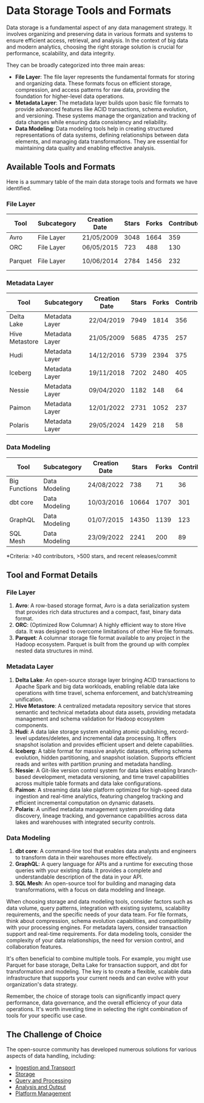 # Data Storage Tools and Formats

Data storage is a fundamental aspect of any data management strategy. It involves organizing and preserving data in various formats and systems to ensure efficient access, retrieval, and analysis. In the context of big data and modern analytics, choosing the right storage solution is crucial for performance, scalability, and data integrity.

They can be broadly categorized into three main areas:
- **File Layer**: The file layer represents the fundamental formats for storing and organizing data. These formats focus on efficient storage, compression, and access patterns for raw data, providing the foundation for higher-level data operations.
- **Metadata Layer**: The metadata layer builds upon basic file formats to provide advanced features like ACID transactions, schema evolution, and versioning. These systems manage the organization and tracking of data changes while ensuring data consistency and reliability.
- **Data Modeling**: Data modeling tools help in creating structured representations of data systems, defining relationships between data elements, and managing data transformations. They are essential for maintaining data quality and enabling effective analysis.

## Available Tools and Formats

Here is a summary table of the main data storage tools and formats we have identified.

### File Layer

| Tool | Subcategory | Creation Date | Stars | Forks | Contributors | Last Release | Latest Commit | Meets Criteria* | Link |
|---|---|---|---|---|---|---|---|---|---|
| Avro | File Layer | 21/05/2009 | 3048 | 1664 | 359 | 05/08/2024 | 15/04/2025 | Yes | https://github.com/apache/avro |
| ORC | File Layer | 06/05/2015 | 723 | 488 | 130 | 20/03/2025 | 16/04/2025 | Yes | https://github.com/apache/orc |
| Parquet | File Layer | 10/06/2014 | 2784 | 1456 | 232 | 14/03/2025 | 12/04/2025 | Yes | https://github.com/apache/parquet-mr |

### Metadata Layer

| Tool | Subcategory | Creation Date | Stars | Forks | Contributors | Last Release | Latest Commit | Meets Criteria* | Link |
|---|---|---|---|---|---|---|---|---|---|
| Delta Lake | Metadata Layer | 22/04/2019 | 7949 | 1814 | 356 | 06/01/2025 | 16/04/2025 | Yes | https://github.com/delta-io/delta |
| Hive Metastore | Metadata Layer | 21/05/2009 | 5685 | 4735 | 257 | N/A | 16/04/2025 | Yes | https://github.com/apache/hive |
| Hudi | Metadata Layer | 14/12/2016 | 5739 | 2394 | 375 | 19/02/2025 | 16/04/2025 | Yes | https://github.com/apache/hudi |
| Iceberg | Metadata Layer | 19/11/2018 | 7202 | 2480 | 405 | 19/03/2025 | 16/04/2025 | Yes | https://github.com/apache/iceberg |
| Nessie | Metadata Layer | 09/04/2020 | 1182 | 148 | 64 | 08/04/2025 | 16/04/2025 | Yes | https://github.com/projectnessie/nessie |
| Paimon | Metadata Layer | 12/01/2022 | 2731 | 1052 | 237 | N/A | 16/04/2025 | Yes | https://github.com/apache/paimon |
| Polaris | Metadata Layer | 29/05/2024 | 1429 | 218 | 58 | 25/02/2025 | 16/04/2025 | Yes | https://github.com/apache/polaris |

### Data Modeling

| Tool | Subcategory | Creation Date | Stars | Forks | Contributors | Last Release | Latest Commit | Meets Criteria* | Link |
|---|---|---|---|---|---|---|---|---|---|
| Big Functions | Data Modeling | 24/08/2022 | 738 | 71 | 36 | 15/04/2025 | 15/04/2025 | No | https://github.com/unytics/bigfunctions |
| dbt core | Data Modeling | 10/03/2016 | 10664 | 1707 | 301 | 02/04/2025 | 15/04/2025 | Yes | https://github.com/dbt-labs/dbt-core |
| GraphQL | Data Modeling | 01/07/2015 | 14350 | 1139 | 123 | 27/10/2021 | 03/04/2025 | Yes | https://github.com/graphql/graphql-spec |
| SQL Mesh | Data Modeling | 23/09/2022 | 2241 | 200 | 89 | 16/04/2025 | 16/04/2025 | Yes | https://github.com/TobikoData/sqlmesh |

*Criteria: >40 contributors, >500 stars, and recent releases/commit

## Tool and Format Details

### File Layer

1. **Avro**: A row-based storage format, Avro is a data serialization system that provides rich data structures and a compact, fast, binary data format.
2. **ORC**: (Optimized Row Columnar) A highly efficient way to store Hive data. It was designed to overcome limitations of other Hive file formats.
3. **Parquet**: A columnar storage file format available to any project in the Hadoop ecosystem. Parquet is built from the ground up with complex nested data structures in mind.

### Metadata Layer

1. **Delta Lake**: An open-source storage layer bringing ACID transactions to Apache Spark and big data workloads, enabling reliable data lake operations with time travel, schema enforcement, and batch/streaming unification.
2. **Hive Metastore**: A centralized metadata repository service that stores semantic and technical metadata about data assets, providing metadata management and schema validation for Hadoop ecosystem components.
3. **Hudi**: A data lake storage system enabling atomic publishing, record-level updates/deletes, and incremental data processing. It offers snapshot isolation and provides efficient upsert and delete capabilities.
4. **Iceberg**: A table format for massive analytic datasets, offering schema evolution, hidden partitioning, and snapshot isolation. Supports efficient reads and writes with partition pruning and metadata handling.
5. **Nessie**: A Git-like version control system for data lakes enabling branch-based development, metadata versioning, and time travel capabilities across multiple table formats and data lake configurations.
6. **Paimon**: A streaming data lake platform optimized for high-speed data ingestion and real-time analytics, featuring changelog tracking and efficient incremental computation on dynamic datasets.
7. **Polaris**: A unified metadata management system providing data discovery, lineage tracking, and governance capabilities across data lakes and warehouses with integrated security controls.

### Data Modeling

1. **dbt core**: A command-line tool that enables data analysts and engineers to transform data in their warehouses more effectively.
2. **GraphQL**: A query language for APIs and a runtime for executing those queries with your existing data. It provides a complete and understandable description of the data in your API.
3. **SQL Mesh**: An open-source tool for building and managing data transformations, with a focus on data modeling and lineage.

When choosing storage and data modeling tools, consider factors such as data volume, query patterns, integration with existing systems, scalability requirements, and the specific needs of your data team. For file formats, think about compression, schema evolution capabilities, and compatibility with your processing engines. For metadata layers, consider transaction support and real-time requirements. For data modeling tools, consider the complexity of your data relationships, the need for version control, and collaboration features.

It's often beneficial to combine multiple tools. For example, you might use Parquet for base storage, Delta Lake for transaction support, and dbt for transformation and modeling. The key is to create a flexible, scalable data infrastructure that supports your current needs and can evolve with your organization's data strategy.

Remember, the choice of storage tools can significantly impact query performance, data governance, and the overall efficiency of your data operations. It's worth investing time in selecting the right combination of tools for your specific use case.

## The Challenge of Choice
The open-source community has developed numerous solutions for various aspects of data handling, including:
- [Ingestion and Transport](01.ingestion_and_transport.md)
- [Storage](02.storage.md)
- [Query and Processing](03.query_and_processing.md)
- [Analysis and Output](04.analysis_and_output.md)
- [Platform Management](05.platform_management.md)